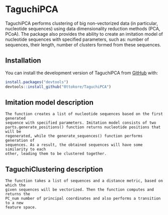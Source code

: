 
# TaguchiPCA

TaguchiPCA performs clustering of big non-vectorized data (in
particular, nucleotide sequences) using data dimensionality reduction
methods (PCA, PCoA). The package also provides the ability to create an
imitation model of nucleotide sequences with specified parameters, such
as: number of sequences, their length, number of clusters formed from
these sequences.

## Installation

You can install the development version of TaguchiPCA from
[GitHub](https://github.com/0ttokore/TaguchiPCA) with:

``` r
install.packages("devtools")
devtools::install_github("0ttokore/TaguchiPCA")
```

## Imitation model description

    The function creates a list of nucleotide sequences based on the first generated
    sequence with specified parameters. Imitation model consists of two 
    parts.generate_positions() function returns nucleotide positions that will be 
    regenerated, while the generate_sequences() function performs generation of 
    sequences. As a result, the obtained sequences will have some similarity to each
    other, leading them to be clustered together.

## TaguchiClustering description

    The function takes a list of sequences and a distance metric, based on which the
    given sequences will be vectorized. Then the function computes and returns the 
    PC_num number of principal coordinates and also performs a transition to a new 
    feature space.
